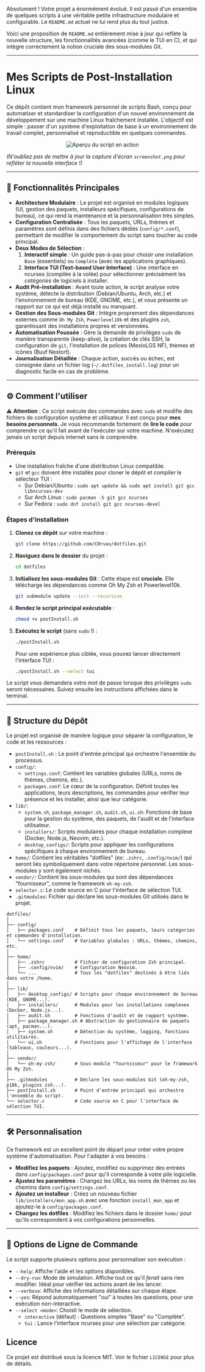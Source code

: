 Absolument ! Votre projet a énormément évolué. Il est passé d'un ensemble de quelques scripts à une véritable petite infrastructure modulaire et configurable. Le `README.md` actuel ne lui rend plus du tout justice.

Voici une proposition de `README.md` entièrement mise à jour qui reflète la nouvelle structure, les fonctionnalités avancées (comme le TUI en C), et qui intègre correctement la notion cruciale des sous-modules Git.

---

# Mes Scripts de Post-Installation Linux

Ce dépôt contient mon framework personnel de scripts Bash, conçu pour automatiser et standardiser la configuration d'un nouvel environnement de développement sur une machine Linux fraîchement installée. L'objectif est simple : passer d'un système d'exploitation de base à un environnement de travail complet, personnalisé et reproductible en quelques commandes.

<p align="center">
<img src="https://raw.githubusercontent.com/C0rvax/dotfiles/main/screenshot.png" alt="Aperçu du script en action"/>
</p>

*(N'oubliez pas de mettre à jour la capture d'écran `screenshot.png` pour refléter la nouvelle interface !)*

---

## 🚀 Fonctionnalités Principales

-   **Architecture Modulaire** : Le projet est organisé en modules logiques (UI, gestion des paquets, installeurs spécifiques, configurations de bureau), ce qui rend la maintenance et la personnalisation très simples.
-   **Configuration Centralisée** : Tous les paquets, URLs, thèmes et paramètres sont définis dans des fichiers dédiés (`config/*.conf`), permettant de modifier le comportement du script sans toucher au code principal.
-   **Deux Modes de Sélection** :
    1.  **Interactif simple** : Un guide pas-à-pas pour choisir une installation `Base` (essentiels) ou `Complète` (avec les applications graphiques).
    2.  **Interface TUI (Text-based User Interface)** : Une interface en ncurses (compilée à la volée) pour sélectionner précisément les *catégories* de logiciels à installer.
-   **Audit Pré-installation** : Avant toute action, le script analyse votre système, détecte la distribution (Debian/Ubuntu, Arch, etc.) et l'environnement de bureau (KDE, GNOME, etc.), et vous présente un rapport sur ce qui est déjà installé ou manquant.
-   **Gestion des Sous-modules Git** : Intègre proprement des dépendances externes comme `Oh My Zsh`, `Powerlevel10k` et des plugins `zsh`, garantissant des installations propres et versionnées.
-   **Automatisation Poussée** : Gère la demande de privilèges `sudo` de manière transparente (keep-alive), la création de clés SSH, la configuration de `git`, l'installation de polices (MesloLGS NF), thèmes et icônes (Buuf Nestort).
-   **Journalisation Détaillée** : Chaque action, succès ou échec, est consignée dans un fichier log (`~/.dotfiles_install.log`) pour un diagnostic facile en cas de problème.

---

## ⚙️ Comment l'utiliser

⚠️ **Attention** : Ce script exécute des commandes avec `sudo` et modifie des fichiers de configuration système et utilisateur. Il est conçu pour **mes besoins personnels**. Je vous recommande fortement de **lire le code** pour comprendre ce qu'il fait avant de l'exécuter sur votre machine. N'exécutez jamais un script depuis internet sans le comprendre.

### Prérequis

-   Une installation fraîche d'une distribution Linux compatible.
-   `git` et `gcc` doivent être installés pour cloner le dépôt et compiler le sélecteur TUI :
    -   Sur Debian/Ubuntu : `sudo apt update && sudo apt install git gcc libncurses-dev`
    -   Sur Arch Linux : `sudo pacman -S git gcc ncurses`
    -   Sur Fedora : `sudo dnf install git gcc ncurses-devel`

### Étapes d'installation

1.  **Clonez ce dépôt** sur votre machine :
    ```bash
    git clone https://github.com/C0rvax/dotfiles.git
    ```

2.  **Naviguez dans le dossier** du projet :
    ```bash
    cd dotfiles
    ```

3.  **Initialisez les sous-modules Git** : Cette étape est **cruciale**. Elle télécharge les dépendances comme Oh My Zsh et Powerlevel10k.
    ```bash
    git submodule update --init --recursive
    ```

4.  **Rendez le script principal exécutable** :
    ```bash
    chmod +x postInstall.sh
    ```

5.  **Exécutez le script** (sans `sudo` !) :
    ```bash
    ./postInstall.sh
    ```
    Pour une expérience plus ciblée, vous pouvez lancer directement l'interface TUI :
    ```bash
    ./postInstall.sh --select tui
    ```

Le script vous demandera votre mot de passe lorsque des privilèges `sudo` seront nécessaires. Suivez ensuite les instructions affichées dans le terminal.

---

## 📂 Structure du Dépôt

Le projet est organisé de manière logique pour séparer la configuration, le code et les ressources :

-   `postInstall.sh` : Le point d'entrée principal qui orchestre l'ensemble du processus.
-   `config/`:
    -   `settings.conf`: Contient les variables globales (URLs, noms de thèmes, chemins, etc.).
    -   `packages.conf`: Le cœur de la configuration. Définit toutes les applications, leurs descriptions, les commandes pour vérifier leur présence et les installer, ainsi que leur catégorie.
-   `lib/`:
    -   `system.sh`, `package_manager.sh`, `audit.sh`, `ui.sh`: Fonctions de base pour la gestion du système, des paquets, de l'audit et de l'interface utilisateur.
    -   `installers/`: Scripts modulaires pour chaque installation complexe (Docker, Node.js, Neovim, etc.).
    -   `desktop_configs/`: Scripts pour appliquer les configurations spécifiques à chaque environnement de bureau.
-   `home/`: Contient les véritables "dotfiles" (ex: `.zshrc`, `.config/nvim/`) qui seront liés symboliquement dans votre répertoire personnel. Les sous-modules y sont également nichés.
-   `vendor/`: Contient les sous-modules qui sont des dépendances "fournisseur", comme le framework `oh-my-zsh`.
-   `selector.c`: Le code source en C pour l'interface de sélection TUI.
-   `.gitmodules`: Fichier qui déclare les sous-modules Git utilisés dans le projet.

```text
dotfiles/
│
├── config/
│   ├── packages.conf    # Définit tous les paquets, leurs catégories et commandes d'installation.
│   └── settings.conf    # Variables globales : URLs, thèmes, chemins, etc.
│
├── home/
│   ├── .zshrc           # Fichier de configuration Zsh principal.
│   ├── .config/nvim/    # Configuration Neovim.
│   └── ...              # Tous les "dotfiles" destinés à être liés dans votre /home.
│
├── lib/
│   ├── desktop_configs/ # Scripts pour chaque environnement de bureau (KDE, GNOME...).
│   ├── installers/      # Modules pour les installations complexes (Docker, Node.js...).
│   ├── audit.sh         # Fonctions d'audit et de rapport système.
│   ├── package_manager.sh # Abstraction du gestionnaire de paquets (apt, pacman...).
│   ├── system.sh        # Détection du système, logging, fonctions utilitaires.
│   └── ui.sh            # Fonctions pour l'affichage de l'interface (tableaux, couleurs...).
│
├── vendor/
│   └── oh-my-zsh/       # Sous-module "fournisseur" pour le framework Oh My Zsh.
│
├── .gitmodules          # Déclare les sous-modules Git (oh-my-zsh, p10k, plugins zsh...).
├── postInstall.sh       # Point d'entrée principal qui orchestre l'ensemble du script.
└── selector.c           # Code source en C pour l'interface de sélection TUI.
```
---

## 🛠️ Personnalisation

Ce framework est un excellent point de départ pour créer votre propre système d'automatisation. Pour l'adapter à vos besoins :

-   **Modifiez les paquets** : Ajoutez, modifiez ou supprimez des entrées dans `config/packages.conf` pour qu'il corresponde à votre pile logicielle.
-   **Ajustez les paramètres** : Changez les URLs, les noms de thèmes ou les chemins dans `config/settings.conf`.
-   **Ajoutez un installeur** : Créez un nouveau fichier `lib/installers/mon_app.sh` avec une fonction `install_mon_app` et ajoutez-le à `config/packages.conf`.
-   **Changez les dotfiles** : Modifiez les fichiers dans le dossier `home/` pour qu'ils correspondent à vos configurations personnelles.

---

## 📜 Options de Ligne de Commande

Le script supporte plusieurs options pour personnaliser son exécution :

-   `--help`: Affiche l'aide et les options disponibles.
-   `--dry-run`: Mode de simulation. Affiche tout ce qu'il *ferait* sans rien modifier. Idéal pour vérifier les actions avant de les lancer.
-   `--verbose`: Affiche des informations détaillées sur chaque étape.
-   `--yes`: Répond automatiquement "oui" à toutes les questions, pour une exécution non-interactive.
-   `--select <mode>`: Choisit le mode de sélection.
    -   `interactive` (défaut) : Questions simples "Base" ou "Complète".
    -   `tui` : Lance l'interface ncurses pour une sélection par catégorie.

## Licence

Ce projet est distribué sous la licence MIT. Voir le fichier `LICENSE` pour plus de détails.